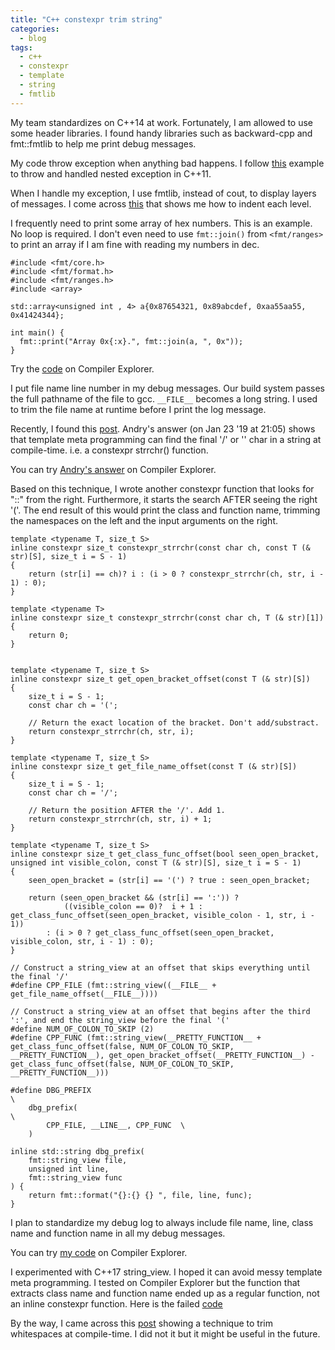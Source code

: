 ```yaml
---
title: "C++ constexpr trim string"
categories:
  - blog
tags:
  - c++
  - constexpr
  - template
  - string
  - fmtlib
---
```

My team standardizes on C++14 at work. Fortunately, I am allowed to use some header libraries. I found handy libraries such as backward-cpp and fmt::fmtlib to help me print debug messages.

My code throw exception when anything bad happens. I follow [this](https://github.com/GPMueller/mwe-cpp-exception) example to throw and handled nested exception in C++11.

When I handle my exception, I use fmtlib, instead of cout, to display layers of messages. I come across [this](https://github.com/fmtlib/fmt/issues/1260) that shows me how to indent each level.

I frequently need to print some array of hex numbers. This is an example. No loop is required. I don't even need to use `fmt::join()` from `<fmt/ranges>` to print an array if I am fine with reading my numbers in dec.
```
#include <fmt/core.h>
#include <fmt/format.h>
#include <fmt/ranges.h>
#include <array>

std::array<unsigned int , 4> a{0x87654321, 0x89abcdef, 0xaa55aa55, 0x41424344};

int main() {
  fmt::print("Array 0x{:x}.", fmt::join(a, ", 0x"));
}
```
Try the [code](https://godbolt.org/z/EjYs5391x) on Compiler Explorer.

I put file name line number in my debug messages. Our build system passes the full pathname of the file to gcc. `__FILE__` becomes a long string. I used to trim the file name at runtime before I print the log message.

Recently, I found this [post](https://stackoverflow.com/questions/8487986/file-macro-shows-full-path). Andry's answer (on Jan 23 '19 at 21:05) shows that template meta programming can find the final '/' or '\' char in a string at compile-time. i.e. a constexpr strrchr() function.

You can try [Andry's answer](https://godbolt.org/z/u6s8j3) on Compiler Explorer.

Based on this technique, I wrote another constexpr function that looks for "::" from the right. Furthermore, it starts the search AFTER seeing the right '('. The end result of this would print the class and function name, trimming the namespaces on the left and the input arguments on the right.

```
template <typename T, size_t S>
inline constexpr size_t constexpr_strrchr(const char ch, const T (& str)[S], size_t i = S - 1)
{
    return (str[i] == ch)? i : (i > 0 ? constexpr_strrchr(ch, str, i - 1) : 0);
}

template <typename T>
inline constexpr size_t constexpr_strrchr(const char ch, T (& str)[1])
{
    return 0;
}


template <typename T, size_t S>
inline constexpr size_t get_open_bracket_offset(const T (& str)[S])
{
    size_t i = S - 1;
    const char ch = '(';

    // Return the exact location of the bracket. Don't add/substract.
    return constexpr_strrchr(ch, str, i);
}

template <typename T, size_t S>
inline constexpr size_t get_file_name_offset(const T (& str)[S])
{
    size_t i = S - 1;
    const char ch = '/';

    // Return the position AFTER the '/'. Add 1.
    return constexpr_strrchr(ch, str, i) + 1;
}

template <typename T, size_t S>
inline constexpr size_t get_class_func_offset(bool seen_open_bracket, unsigned int visible_colon, const T (& str)[S], size_t i = S - 1)
{
    seen_open_bracket = (str[i] == '(') ? true : seen_open_bracket;

    return (seen_open_bracket && (str[i] == ':')) ?
            ((visible_colon == 0)?  i + 1 : get_class_func_offset(seen_open_bracket, visible_colon - 1, str, i - 1))
        : (i > 0 ? get_class_func_offset(seen_open_bracket, visible_colon, str, i - 1) : 0);
}

// Construct a string_view at an offset that skips everything until the final '/'
#define CPP_FILE (fmt::string_view((__FILE__ + get_file_name_offset(__FILE__))))

// Construct a string_view at an offset that begins after the third ':', and end the string_view before the final '('
#define NUM_OF_COLON_TO_SKIP (2)
#define CPP_FUNC (fmt::string_view(__PRETTY_FUNCTION__ + get_class_func_offset(false, NUM_OF_COLON_TO_SKIP, __PRETTY_FUNCTION__), get_open_bracket_offset(__PRETTY_FUNCTION__) - get_class_func_offset(false, NUM_OF_COLON_TO_SKIP, __PRETTY_FUNCTION__)))

#define DBG_PREFIX                                                            \
    dbg_prefix(                                                          \
        CPP_FILE, __LINE__, CPP_FUNC  \
    )

inline std::string dbg_prefix(
    fmt::string_view file,
    unsigned int line,
    fmt::string_view func
) {
    return fmt::format("{}:{} {} ", file, line, func);
}
```
I plan to standardize my debug log to always include file name, line, class name and function name in all my debug messages.

You can try [my code](https://godbolt.org/z/dP1jzaf7T) on Compiler Explorer.

I experimented with C++17 string_view. I hoped it can avoid messy template meta programming. I tested on Compiler Explorer but the function that extracts class name and function name ended up as a regular function, not an inline constexpr function. Here is the failed [code](https://godbolt.org/z/597637f6Y)

By the way, I came across this [post](https://davidgorski.ca/posts/truncate-string-whitespace-compiletime-cpp/) showing a technique to trim whitespaces at compile-time. I did not it but it might be useful in the future.

